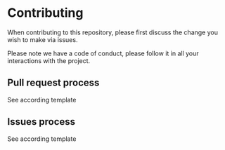 # Contributing

When contributing to this repository, please first discuss the change you wish to make via issues.

Please note we have a code of conduct, please follow it in all your interactions with the project.

## Pull request process

See according template


## Issues process

See according template
